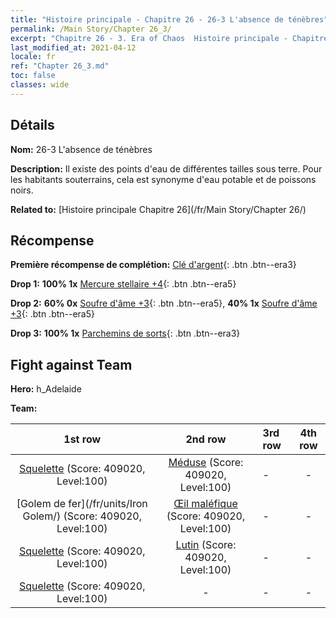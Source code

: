 ```yaml
---
title: "Histoire principale - Chapitre 26 - 26-3 L'absence de ténèbres"
permalink: /Main Story/Chapter 26_3/
excerpt: "Chapitre 26 - 3. Era of Chaos  Histoire principale - Chapitre 26_3. 26-3 L'absence de ténèbres"
last_modified_at: 2021-04-12
locale: fr
ref: "Chapter 26_3.md"
toc: false
classes: wide
---
```


## Détails

 **Nom:** 26-3 L'absence de ténèbres

 **Description:** Il existe des points d'eau de différentes tailles sous terre. Pour les habitants souterrains, cela est synonyme d'eau potable et de poissons noirs.

 **Related to:** [Histoire principale Chapitre 26](/fr/Main Story/Chapter 26/)

## Récompense

 **Première récompense de complétion:** [Clé d'argent](/fr/Items/con_693/){: .btn .btn--era3}

 **Drop 1:** **100% 1x** [Mercure stellaire +4](/fr/Items/mat_91/){: .btn .btn--era5}

 **Drop 2:** **60% 0x** [Soufre d'âme +3](/fr/Items/mat_85/){: .btn .btn--era5}, **40% 1x** [Soufre d'âme +3](/fr/Items/mat_85/){: .btn .btn--era5}

 **Drop 3:** **100% 1x** [Parchemins de sorts](/fr/Items/con_694/){: .btn .btn--era3}


## Fight against Team
 **Hero:** h_Adelaide

 **Team:**


  | 1st row | 2nd row | 3rd row | 4th row |
  |:----:|:----:|:----|:----:|
  | [Squelette](/fr/units/Skeleton/) (Score: 409020, Level:100)  | [Méduse](/fr/units/Medusa/) (Score: 409020, Level:100)  | - | - |
  | [Golem de fer](/fr/units/Iron Golem/) (Score: 409020, Level:100)  | [Œil maléfique](/fr/units/Beholder/) (Score: 409020, Level:100)  | - | - |
  | [Squelette](/fr/units/Skeleton/) (Score: 409020, Level:100)  | [Lutin](/fr/units/Gremlin/) (Score: 409020, Level:100)  | - | - |
  | [Squelette](/fr/units/Skeleton/) (Score: 409020, Level:100)  | - | - | - |


